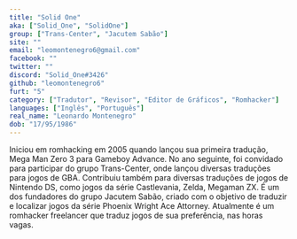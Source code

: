 ```yaml
---
title: "Solid One"
aka: ["Solid_One", "SolidOne"]
group: ["Trans-Center", "Jacutem Sabão"]
site: ""
email: "leomontenegro6@gmail.com"
facebook: ""
twitter: ""
discord: "Solid_One#3426"
github: "leomontenegro6"
furt: "5"
category: ["Tradutor", "Revisor", "Editor de Gráficos", "Romhacker"]
languages: ["Inglês", "Português"]
real_name: "Leonardo Montenegro"
dob: "17/95/1986"
---
```

Iniciou em romhacking em 2005 quando lançou sua primeira tradução, Mega Man Zero 3 para Gameboy Advance. No ano seguinte, foi convidado para participar do grupo Trans-Center, onde lançou diversas traduções para jogos de GBA. Contribuiu também para diversas traduções de jogos de Nintendo DS, como jogos da série Castlevania, Zelda, Megaman ZX. É um dos fundadores do grupo Jacutem Sabão, criado com o objetivo de traduzir e localizar jogos da série Phoenix Wright Ace Attorney. Atualmente é um romhacker freelancer que traduz jogos de sua preferência, nas horas vagas.